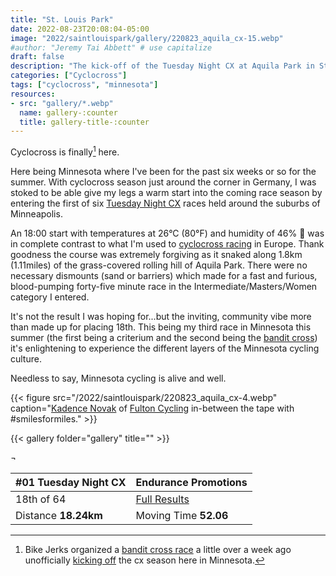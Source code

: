 ```yaml
---
title: "St. Louis Park"
date: 2022-08-23T20:08:04-05:00
image: "2022/saintlouispark/gallery/220823_aquila_cx-15.webp"
#author: "Jeremy Tai Abbett" # use capitalize
draft: false
description: "The kick-off of the Tuesday Night CX at Aquila Park in St. Louis Park, Minnesota with Endurance Promotions, Minnesota Cycling Federation, Fulton Racing, Utepils Cycling and the Kandie Gang."
categories: ["Cyclocross"]
tags: ["cyclocross", "minnesota"]
resources: 
- src: "gallery/*.webp"
  name: gallery-:counter
  title: gallery-title-:counter
---
```

Cyclocross is finally[^1] here.

Here being Minnesota where I've been for the past six weeks or so for the summer. With cyclocross season just around the corner in Germany, I was stoked to be able give my legs a warm start into the coming race season by entering the first of six [Tuesday Night CX](https://endurancepromotions.com/uploads/flyers/2022_TNCX_Flyerp4.pdf) races held around the suburbs of Minneapolis.

An 18:00 start with temperatures at 26°C (80°F) and humidity of 46% 🥵 was in complete contrast to what I'm used to [cyclocross racing](http://offtheback.in/tags/cyclocross/) in Europe. Thank goodness the course was extremely forgiving as it snaked along 1.8km (1.11miles) of the grass-covered rolling hill of Aquila Park. There were no necessary dismounts (sand or barriers) which made for a fast and furious, blood-pumping forty-five minute race in the Intermediate/Masters/Women category I entered.

It's not the result I was hoping for...but the inviting, community vibe more than made up for placing 18th. This being my third race in Minnesota this summer (the first being a criterium and the second being the [bandit cross](https://www.instagram.com/p/ChXKi55uxt2/)) it's enlightening to experience the different layers of the Minnesota cycling culture.

Needless to say, Minnesota cycling is alive and well.

[^1]: Bike Jerks organized a [bandit cross race](https://bikejerks.com/pages/bandit-cross) a little over a week ago unofficially [kicking off](https://www.instagram.com/p/ChXKi55uxt2/) the cx season here in Minnesota.

{{< figure src="/2022/saintlouispark/220823_aquila_cx-4.webp" caption="[Kadence Novak](https://www.instagram.com/dekadence/) of [Fulton Cycling](https://www.fultonbeer.com/about/fulton-racing) in-between the tape with #smilesformiles." >}}

{{< gallery folder="gallery" title="" >}}

 ¬

| #01 Tuesday Night CX | Endurance Promotions |
| ----------- | ----------- |
| 18th of 64 | [Full Results](https://endurancepromotions.com/ResultDetails.aspx?id=1548) |
| Distance **18.24km** | Moving Time **52.06** |